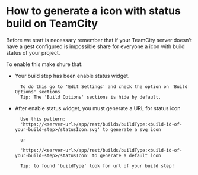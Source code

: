 # How to generate a icon with status build on TeamCity 

Before we start is necessary remember that if your TeamCity server doesn't have a gest configured is impossible share for everyone a 
icon with build status of your project.

To enable this make shure that:

- Your build step has been enable status widget.
    
        To do this go to 'Edit Settings' and check the option on 'Build Options' sections
        Tip: The 'Build Options' sections is hide by default.   

- After enable status widget, you must generate a URL for status icon

        Use this pattern:
        'https://<server-url>/app/rest/builds/buildType:<build-id-of-your-build-step>/statusIcon.svg' to generate a svg icon 
        
        or
        
        'https://<server-url>/app/rest/builds/buildType:<build-id-of-your-build-step>/statusIcon' to generate a default icon 

        Tip: to found 'buildType' look for url of your build step!